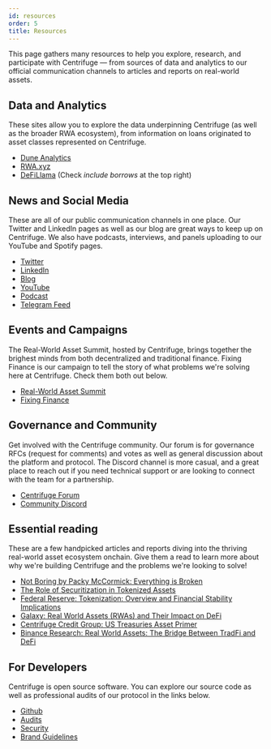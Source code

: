 ```yaml
---
id: resources
order: 5
title: Resources
---
```


This page gathers many resources to help you explore, research, and participate with Centrifuge — from sources of data and analytics to our official communication channels to articles and reports on real-world assets.

## Data and Analytics
These sites allow you to explore the data underpinning Centrifuge (as well as the broader RWA ecosystem), from information on loans originated to asset classes represented on Centrifuge.
- [Dune Analytics](https://dune.com/centrifuge/centrifuge)
- [RWA.xyz](https://rwa.xyz/)
- [DeFiLlama](https://defillama.com/protocol/centrifuge) (Check _include borrows_ at the top right)

## News and Social Media
These are all of our public communication channels in one place. Our Twitter and LinkedIn pages as well as our blog are great ways to keep up on Centrifuge. We also have podcasts, interviews, and panels uploading to our YouTube and Spotify pages.
- [Twitter](https://twitter.com/centrifuge)
- [LinkedIn](https://www.linkedin.com/company/centrifugehq/)
- [Blog](https://centrifuge.mirror.xyz/)
- [YouTube](https://www.youtube.com/channel/UCfNkoq7YLrr8MeSJ3a6jVcA)
- [Podcast](https://open.spotify.com/show/3mcy2eIFO9qUFlxhZeYMV4)
- [Telegram Feed](https://t.me/centrifuge_chat)

## Events and Campaigns
The Real-World Asset Summit, hosted by Centrifuge, brings together the brighest minds from both decentralized and traditional finance. Fixing Finance is our campaign to tell the story of what problems we're solving here at Centrifuge. Check them both out below.
- [Real-World Asset Summit](https://www.rwasummit.io/)
- [Fixing Finance](https://fixing.finance/)

## Governance and Community
Get involved with the Centrifuge community. Our forum is for governance RFCs (request for comments) and votes as well as general discussion about the platform and protocol. The Discord channel is more casual, and a great place to reach out if you need technical support or are looking to connect with the team for a partnership.
- [Centrifuge Forum](https://gov.centrifuge.io/)
- [Community Discord](https://discord.com/invite/yEzyUq5gxF)

## Essential reading
These are a few handpicked articles and reports diving into the thriving real-world asset ecosystem onchain. Give them a read to learn more about why we're building Centrifuge and the problems we're looking to solve!
- [Not Boring by Packy McCormick: Everything is Broken](https://www.notboring.co/p/everything-is-broken)
- [The Role of Securitization in Tokenized Assets](https://assets-global.website-files.com/651206970b81ddcea1edf1ea/6536e1b1436cbc683707a4f4_securization-in-tokenized-assets.pdf)
- [Federal Reserve: Tokenization: Overview and Financial Stability Implications](https://www.federalreserve.gov/econres/feds/files/2023060pap.pdf)
- [Galaxy: Real World Assets (RWAs) and Their Impact on DeFi](https://www.galaxy.com/insights/research/rwas-and-their-impact-on-defi/)
- [Centrifuge Credit Group: US Treasuries Asset Primer](https://gov.centrifuge.io/t/asset-primer-overview-us-treasurys/5991)
- [Binance Research: Real World Assets: The Bridge Between TradFi and DeFi](https://www.binance.com/en/research/analysis/real-world-assets)

## For Developers
Centrifuge is open source software. You can explore our source code as well as professional audits of our protocol in the links below.
- [Github](https://github.com/centrifuge/)
- [Audits](https://github.com/centrifuge/security/tree/main/audits)
- [Security](ttps://centrifuge.io/security)
- [Brand Guidelines](https://centrifuge.io/brand)
